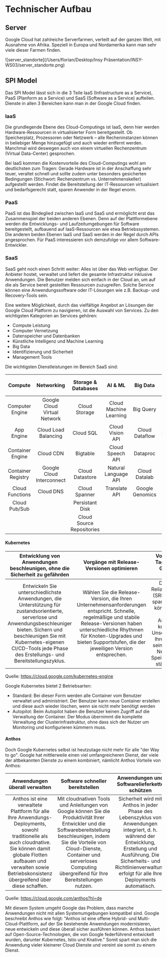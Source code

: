 # Technischer Aufbau

## Server

Google Cloud hat zahlreiche Serverfarmen, verteilt auf der ganzen Welt, mit Ausnahme von Afrika. Speziell in Europa und Nordamerika kann man sehr viele dieser Farmen finden.

![server_standorte](/Users/florian/Desktop/Insy Präsentation/INSY-WS03/server_standorte.png)

## SPI Model

Das SPI Model lässt sich in die 3 Teile IaaS (Infrastructure as a Service), PaaS (Planform as a Service) und SaaS (Software as a Service) aufteilen. Dienste in allen 3 Bereichen kann man in der Google Cloud finden.

### IaaS

Die grundlegende Ebene des Cloud-Computings ist IaaS, denn hier werden Hardware-Ressourcen in virtualisierter Form bereitgestellt. Ob Speicherplatz, Prozessoren oder Netzwerk – alle Recheninstanzen können in beliebiger Menge hinzugefügt und auch wieder entfernt werden. Manchmal wird deswegen auch von einem virtuellen Rechenzentrum (Virtual Data-Center) gesprochen.

Bei IaaS kommen die Kostenvorteile des Cloud-Computings wohl am deutlichsten zum Tragen: Gerade Hardware ist in der Anschaffung sehr teuer, veraltet schnell und sollte zudem unter besonders gesicherten Bedingungen (Stichwort: Rechenzentrum vs. Unternehmenskeller) aufgestellt werden. Findet die Bereitstellung der IT-Ressourcen virtualisiert und bedarfsgerecht statt, sparen Anwender in der Regel enorm.



### PaaS

PaaS ist das Bindeglied zwischen IaaS und SaaS und ermöglicht erst das Zusammenspiel der beiden anderen Ebenen. Denn auf der Plattformebene werden die Entwicklungs- und Laufzeitumgebungen für Software bereitgestellt, aufbauend auf IaaS-Ressourcen wie etwa Betriebssystemen. Die anderen beiden Ebenen IaaS und SaaS werden in der Regel durch APIs angesprochen. Für PaaS interessieren sich demzufolge vor allem Software-Entwickler.



### SaaS

SaaS geht noch einen Schritt weiter: Alles ist über das Web verfügbar. Der Anbieter hostet, verwaltet und liefert die gesamte Infrastruktur inklusive Anwendungen. Die Benutzer melden sich einfach in der Cloud an, um auf die als Service bereit gestellten Ressourcen zuzugreifen. Solche Service können eine Anwendungssoftware oder IT-Lösungen wie z.B. Backup- und Recovery-Tools sein.

Eine weitere Möglichkeit, durch das vielfältige Angebot an Lösungen der Google Cloud Platform zu navigieren, ist die Auswahl von Services. Zu den wichtigsten Kategorien an Services gehören:

* Compute Leistung
* Computer Vernetzung
* Datenspeicher und Datenbanken
* Künstliche Intelligenz und Machine Learning
* Big Data
* Identifizierung und Sicherheit
* Management Tools

Die wichtigsten Dienstleistungen im Bereich SaaS sind:

|      Compute       |          Networking           |    Storage & Databases    |        AI & ML         |    Big Data     |  Identity & Security   |     Management Tools     |
| :----------------: | :---------------------------: | :-----------------------: | :--------------------: | :-------------: | :--------------------: | :----------------------: |
|  Computer Engine   | Google Cloud  Virtual Network |       Cloud Storage       | Cloud Machine Learning |    Big Query    |    Google Cloud IAM    |       Stackdriver        |
|     App Engine     |     Cloud Load Balancing      |         Cloud SQL         |    Cloud Vision API    | Cloud Dataflow  | Cloud Resource Manager |    Deployment Manager    |
|  Container Engine  |           Cloud CDN           |         Bigtable          |    Cloud Speech API    |    Dataproc     | Cloud Security Scanner |       Cloud Shell        |
| Container Registry |   Google Cloud Interconnect   |      Cloud Datastore      |  Natural Language API  | Cloud  Datalab  |                        | Google Cloud Billing API |
|  Cloud Functions   |           Cloud DNS           |       Cloud Spanner       |     Translate API      | Google Genomics |                        |                          |
|   Cloud Pub/Sub    |                               |      Persistant Disk      |                        |                 |                        |                          |
|                    |                               | Cloud Source Repositories |                        |                 |                        |                          |

#### Kubernetes

| Entwicklung von Anwendungen beschleunigen, ohne die Sicherheit zu gefährden |          Vorgänge mit Release- Versionen optimieren          |    Vorgänge am 2. Tag mithilfe von Google SREs reduzieren    |
| :----------------------------------------------------------: | :----------------------------------------------------------: | :----------------------------------------------------------: |
| Entwickeln Sie unterschiedlichste Anwendungen, die Unterstützung für zustandsorientierte, serverlose und Anwendungsbeschleuniger bieten. Sichern und beschleunigen Sie mit Kubernetes-eigenen CI/CD-Tools jede Phase des Erstellungs- und Bereitstellungszyklus. | Wählen Sie die Release-Version, die Ihren Unternehmensanforderungen entspricht. Schnelle, regelmäßige und stabile Release-Versionen haben unterschiedliche Rhythmen für Knoten-Upgrades und bieten Supportstufen, die der jeweiligen Version entsprechen. | Dank der Site Reliability Engineers (SREs) von Google sparen Sie Zeit und können sich ganz auf Ihre Anwendungen konzentrieren. Unsere SREs haben Ihren Cluster und seine Computing-, Netzwerk- und Speicherressourcen ständig im Blick. |

Quelle: https://cloud.google.com/kubernetes-engine

Google Kubernetes bietet 2 Betriebsarten:

* Standard: Bei dieser Form werden alle Container vom Benutzer verwaltet und administriert. Der Benutzer kann neue Container erstellen und diese auch wieder löschen, wenn sie nicht mehr benötigt werden
* Autopilot: Beim Autopilot haben die Benutzer keinen Zugriff auf die Verwaltung der Container. Der Modus übernimmt die komplette Verwaltung der Clusterinfrastruktur, ohne dass sich der Nutzer um Monitoring und konfigurieren kümmern muss.

#### Anthos

Doch Google Kubernetes selbst ist heutzutage nicht mehr für alle "der Way to go". Google hat mittlerweile einen viel umfangreicheren Dienst, der viele der altbekannten Dienste zu einem kombiniert, nämlicht Anthos Vorteile von Anthos:

|                Anwendungen überall verwalten                 |               Software schneller bereitstellen               |         Anwendungen und Softwarelieferkette schützen         |
| :----------------------------------------------------------: | :----------------------------------------------------------: | :----------------------------------------------------------: |
| Anthos ist eine verwaltete  Plattform für alle Ihre  Anwendungs-Deployments,  sowohl traditionelle als auch  cloudnative. Sie können damit  globale Flotten aufbauen und  verwalten sowie Betriebskonsistenz  übergreifend über diese schaffen. | Mit cloudnativen Tools und Anleitungen von Google können Sie die Produktivität Ihrer Entwickler und die Softwarebereitstellung beschleunigen, indem Sie die Vorteile von Cloud-Dienste, Container und serverloses Computing übergreifend für Ihre Bereitstellungen nutzen. | Sicherheit wird mit Anthos in jeder Phase des Lebenszyklus von Anwendungen integriert, d. h. während der Entwicklung, Erstellung und Ausführung. Die Sicherheits- und Richtlinienverwaltung erfolgt für alle Ihre Deployments automatisch. |

Quelle: https://cloud.google.com/anthos?hl=de

Mit diesem System umgeht Google das Problem, dass manche Anwendungen nicht mit allen Systemumgebungen kompatibel sind. Google beschreibt Anthos wie folgt: "Anthos ist eine offene Hybrid- und Multi-Cloud-Plattform, auf der Sie bestehende Anwendungen modernisieren, neue entwickeln und diese überall sicher ausführen können. Anthos basiert auf Open-Source-Technologien, die von Google federführend entwickelt wurden, darunter Kubernetes, Istio und Knative." Somit spart man sich die Anwendung vieler kleinerer Cloud Dienste und vereint sie somit zu einem Dienst.



